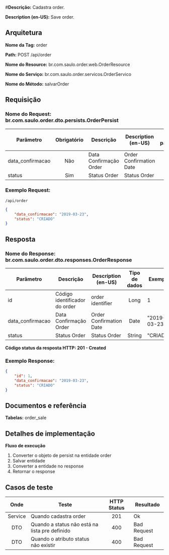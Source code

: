 #**Descrição:** Cadastra order.

**Description (en-US):** Save order.

## **Arquitetura**

**Nome da Tag:** order

**Path:** POST /api/order

**Nome do Resource:** br.com.saulo.order.web.OrderResource

**Nome do Serviço:** br.com.saulo.order.servicos.OrderServico

**Nome do Método:** salvarOrder

## **Requisição**

### **Nome do Request:** br.com.saulo.order.dto.persists.OrderPersist

|Parâmetro | Obrigatório | Descrição | Description (en-US) | Tipo parâmetro | Tipo de dados | Exemplo | Validador |
|---|:---:|---|---|:---:|:---:|---|---|
| data_confirmacao | Não | Data Confirmação Order | Order Confirmation Date | Query | Date | "2019-03-23" | |
| status | Sim | Status Order |  Status Order | Query | String | "CRIADO" | MAX(50)|


### **Exemplo Request:**
```
/api/order
```
```json
{
	"data_confirmacao": "2019-03-23",
    "status": "CRIADO"
}
```

## **Resposta**

### **Nome do Response:** br.com.saulo.order.dto.responses.OrderResponse

|Parâmetro | Descrição | Description (en-US) | Tipo de dados | Exemplo |
|---|---|---|:---:|---|
| id | Código identificador do order | order identifier | Long | 1 | 
| data_confirmacao | Data Confirmação Order | Order Confirmation Date | Date | "2019-03-23" | 
| status | Status Order | Status Order | String | "CRIADO" |

**Código status da resposta HTTP: 201 - Created**

### **Exemplo Response:**
```json
{
    "id": 1,
	"data_confirmacao": "2019-03-23",
    "status": "CRIADO"
}
```

## **Documentos e referência**

**Tabelas:** order_sale

## **Detalhes de implementação**

**Fluxo de execução**

1. Converter o objeto de persist na entidade order
2. Salvar entidade
3. Converter a entidade no response
4. Retornar o response

## **Casos de teste**

| Onde | Teste | HTTP Status | Resultado |
| :---: | --- | :---: | --- |
| Service | Quando cadastra order | 201 | Ok |
| DTO | Quando a status não está na lista pre definido|  400 | Bad Request |
| DTO | Quando o atributo status não existir | 400 | Bad Request |

